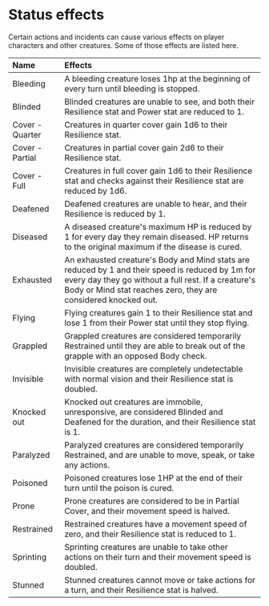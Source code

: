 # Status effects

Certain actions and incidents can cause various effects on player characters and other creatures. Some of those effects are listed here.

| Name | Effects |
| :--- | :--- |
| Bleeding | A bleeding creature loses 1hp at the beginning of every turn until bleeding is stopped. |
| Blinded | Blinded creatures are unable to see, and both their Resilience stat and Power stat are reduced to 1. |
| Cover - Quarter | Creatures in quarter cover gain 1d6 to their Resilience stat. |
| Cover - Partial | Creatures in partial cover gain 2d6 to their Resilience stat. |
| Cover - Full | Creatures in full cover gain 1d6 to their Resilience stat and checks against their Resilience stat are reduced by 1d6. |
| Deafened | Deafened creatures are unable to hear, and their Resilience is reduced by 1. |
| Diseased | A diseased creature's maximum HP is reduced by 1 for every day they remain diseased. HP returns to the original maximum if the disease is cured. |
| Exhausted | An exhausted creature's Body and Mind stats are reduced by 1 and their speed is reduced by 1m for every day they go without a full rest. If a creature's Body or Mind stat reaches zero, they are considered knocked out. |
| Flying | Flying creatures gain 1 to their Resilience stat and lose 1 from their Power stat until they stop flying. |
| Grappled | Grappled creatures are considered temporarily Restrained until they are able to break out of the grapple with an opposed Body check. |
| Invisible | Invisible creatures are completely undetectable with normal vision and their Resilience stat is doubled. |
| Knocked out | Knocked out creatures are immobile, unresponsive, are considered Blinded and Deafened for the duration, and their Resilience stat is 1. |
| Paralyzed | Paralyzed creatures are considered temporarily Restrained, and are unable to move, speak, or take any actions. |
| Poisoned | Poisoned creatures lose 1HP at the end of their turn until the poison is cured. |
| Prone | Prone creatures are considered to be in Partial Cover, and their movement speed is halved. |
| Restrained | Restrained creatures have a movement speed of zero, and their Resilience stat is reduced to 1. |
| Sprinting | Sprinting creatures are unable to take other actions on their turn and their movement speed is doubled. |
| Stunned | Stunned creatures cannot move or take actions for a turn, and their Resilience stat is halved. |

